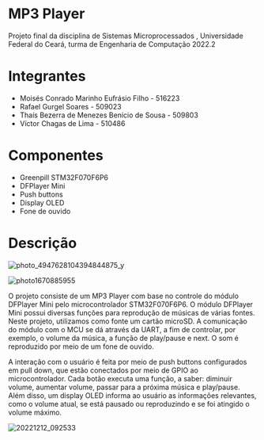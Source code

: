# MP3 Player
Projeto final da disciplina de Sistemas Microprocessados , Universidade Federal do Ceará, turma de Engenharia de Computação 2022.2

# Integrantes
* Moisés Conrado Marinho Eufrásio Filho - 516223
* Rafael Gurgel Soares - 509023
* Thaís Bezerra de Menezes Benício de Sousa - 509803
* Víctor Chagas de Lima - 510486

# Componentes
* Greenpill STM32F070F6P6
* DFPlayer Mini
* Push buttons
* Display OLED
* Fone de ouvido

# Descrição
![photo_4947628104394844875_y](https://user-images.githubusercontent.com/110418856/207138031-0827b27d-19b4-482d-9ff1-0d850947c7c6.jpg)

![photo1670885955](https://user-images.githubusercontent.com/111692964/207183933-7dc53c64-364c-4510-af2e-a47af612028f.jpeg)

O projeto consiste de um MP3 Player com base no controle do módulo DFPlayer Mini pelo microcontrolador STM32F070F6P6.
O módulo DFPlayer Mini possui diversas funções para reprodução de músicas de várias fontes. Neste projeto, utilizamos como fonte um cartão microSD. A comunicação do módulo com o MCU se dá através da UART, a fim de controlar, por exemplo, o volume da música, a função de play/pause e next. O som é reproduzido por meio de um fone de ouvido.

A interação com o usuário é feita por meio de push buttons configurados em pull down, que estão conectados por meio de GPIO ao microcontrolador. Cada botão executa uma função, a saber: diminuir volume, aumentar volume, passar para a próxima música e play/pause. Além disso, um display OLED informa ao usuário as informações relevantes, como o volume atual, se está pausado ou reproduzindo e se foi atingido o volume máximo.




![20221212_092533](https://user-images.githubusercontent.com/110418856/207137539-2133a9a0-acf7-4960-9fe5-9655ff0a31e9.jpg)
